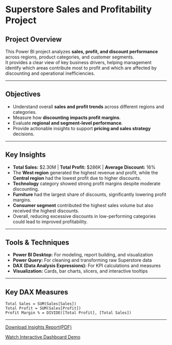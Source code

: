 #  Superstore Sales and Profitability Project

##  Project Overview
This Power BI project analyzes **sales, profit, and discount performance** across regions, product categories, and customer segments.  
It provides a clear view of key business drivers, helping management identify which areas contribute most to profit and which are affected by discounting and operational inefficiencies.

---

##  Objectives
- Understand overall **sales and profit trends** across different regions and categories.  
- Measure how **discounting impacts profit margins**.  
- Evaluate **regional and segment-level performance**.  
- Provide actionable insights to support **pricing and sales strategy** decisions.  

---

##  Key Insights
- **Total Sales:** $2.30M | **Total Profit:** $286K | **Average Discount:** 16%  
- The **West region** generated the highest revenue and profit, while the **Central region** had the lowest profit due to higher discounts.  
- **Technology** category showed strong profit margins despite moderate discounting.  
- **Furniture** had the largest share of discounts, significantly lowering profit margins.  
- **Consumer segment** contributed the highest sales volume but also received the highest discounts.  
- Overall, reducing excessive discounts in low-performing categories could lead to improved profitability.  

---

##  Tools & Techniques
- **Power BI Desktop:** For modeling, report building, and visualization  
- **Power Query:** For cleaning and transforming raw Superstore data  
- **DAX (Data Analysis Expressions):** For KPI calculations and measures  
- **Visualization:** Cards, bar charts, slicers, and interactive tooltips  

---

##  Key DAX Measures
```DAX
Total Sales = SUM(Sales[Sales])
Total Profit = SUM(Sales[Profit])
Profit Margin % = DIVIDE([Total Profit], [Total Sales])
```

---

[Download Insights Report(PDF)](Superstore_Insights_Report.pdf)

[Watch Interactive Dashboard Demo](Superstore_Interactive_Dashboard)

